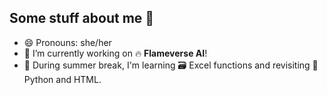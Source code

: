 ## Some stuff about me 👾
- 😄 Pronouns: she/her
- 🔭 I’m currently working on 🔥 **Flameverse AI**!
- 🌱 During summer break, I'm learning 🗃 Excel functions and revisiting 🐍 Python and HTML.

